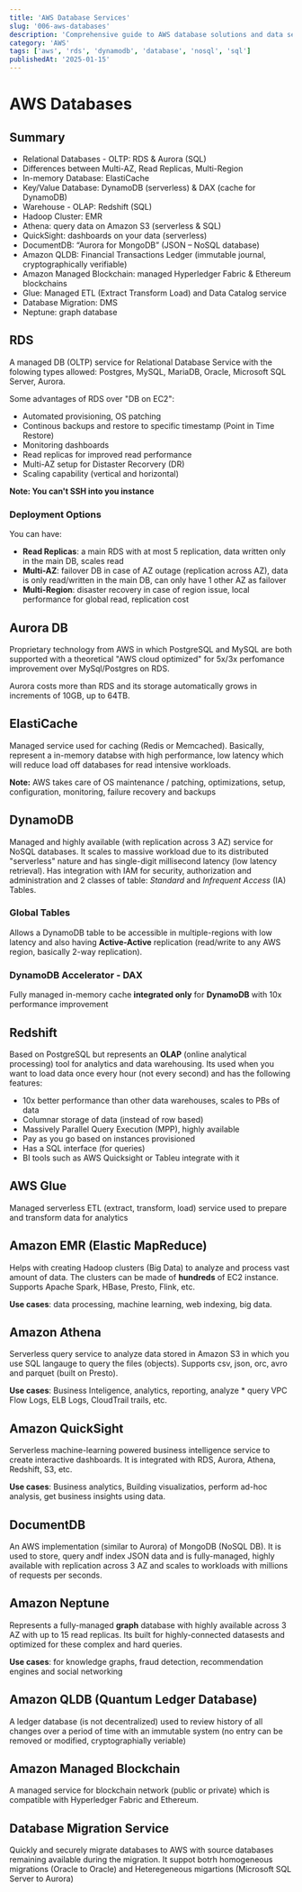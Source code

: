 ```yaml
---
title: 'AWS Database Services'
slug: '006-aws-databases'
description: 'Comprehensive guide to AWS database solutions and data services'
category: 'AWS'
tags: ['aws', 'rds', 'dynamodb', 'database', 'nosql', 'sql']
publishedAt: '2025-01-15'
---
```


# AWS Databases

## Summary

- Relational Databases - OLTP: RDS & Aurora (SQL)
- Differences between Multi-AZ, Read Replicas, Multi-Region
- In-memory Database: ElastiCache
- Key/Value Database: DynamoDB (serverless) & DAX (cache for DynamoDB)
- Warehouse - OLAP: Redshift (SQL)
- Hadoop Cluster: EMR
- Athena: query data on Amazon S3 (serverless & SQL)
- QuickSight: dashboards on your data (serverless)
- DocumentDB: “Aurora for MongoDB” (JSON – NoSQL database)
- Amazon QLDB: Financial Transactions Ledger (immutable journal, cryptographically verifiable)
- Amazon Managed Blockchain: managed Hyperledger Fabric & Ethereum blockchains
- Glue: Managed ETL (Extract Transform Load) and Data Catalog service
- Database Migration: DMS
- Neptune: graph database

## RDS

A managed DB (OLTP) service for Relational Database Service with the folowing types allowed: Postgres, MySQL, MariaDB, Oracle, Microsoft SQL Server, Aurora.

Some advantages of RDS over "DB on EC2":

- Automated provisioning, OS patching
- Continous backups and restore to specific timestamp (Point in Time Restore)
- Monitoring dashboards
- Read replicas for improved read performance
- Multi-AZ setup for Distaster Recorvery (DR)
- Scaling capability (vertical and horizontal)

**Note: You can't SSH into you instance**

### Deployment Options

You can have:

- **Read Replicas**: a main RDS with at most 5 replication, data written only in the main DB, scales read
- **Multi-AZ**: failover DB in case of AZ outage (replication across AZ), data is only read/written in the main DB, can only have 1 other AZ as failover
- **Multi-Region**: disaster recovery in case of region issue, local performance for global read, replication cost

## Aurora DB

Proprietary technology from AWS in which PostgreSQL and MySQL are both supported with a theoretical "AWS cloud optimized" for 5x/3x perfomance improvement over MySql/Postgres on RDS.

Aurora costs more than RDS and its storage automatically grows in increments of 10GB, up to 64TB.

## ElastiCache

Managed service used for caching (Redis or Memcached). Basically, represent a in-memory databse with high performance, low latency which will reduce load off databases for read intensive workloads.

**Note:** AWS takes care of OS maintenance / patching, optimizations, setup, configuration, monitoring, failure recovery and backups

## DynamoDB

Managed and highly available (with replication across 3 AZ) service for NoSQL databases. It scales to massive workload due to its distributed "serverless" nature and has single-digit millisecond latency (low latency retrieval).
Has integration with IAM for security, authorization and administration and 2 classes of table: _Standard_ and _Infrequent Access_ (IA) Tables.

### Global Tables

Allows a DynamoDB table to be accessible in multiple-regions with low latency and also having **Active-Active** replication (read/write to any AWS region, basically 2-way replication).

### DynamoDB Accelerator - DAX

Fully managed in-memory cache **integrated only** for **DynamoDB** with 10x performance improvement

## Redshift

Based on PostgreSQL but represents an **OLAP** (online analytical processing) tool for analytics and data warehousing. Its used when you want to load data once every hour (not every second) and has the following features:

- 10x better performance than other data warehouses, scales to PBs of data
- Columnar storage of data (instead of row based)
- Massively Parallel Query Execution (MPP), highly available
- Pay as you go based on instances provisioned
- Has a SQL interface (for queries)
- BI tools such as AWS Quicksight or Tableu integrate with it

## AWS Glue

Managed serverless ETL (extract, transform, load) service used to prepare and transform data for analytics

## Amazon EMR (Elastic MapReduce)

Helps with creating Hadoop clusters (Big Data) to analyze and process vast amount of data. The clusters can be made of **hundreds** of EC2 instance.
Supports Apache Spark, HBase, Presto, Flink, etc.

**Use cases**: data processing, machine learning, web indexing, big data.

## Amazon Athena

Serverless query service to analyze data stored in Amazon S3 in which you use SQL langauge to query the files (objects). Supports csv, json, orc, avro and parquet (built on Presto).

**Use cases**: Business Inteligence, analytics, reporting, analyze \* query VPC Flow Logs, ELB Logs, CloudTrail trails, etc.

## Amazon QuickSight

Serverless machine-learning powered business intelligence service to create interactive dashboards. It is integrated with RDS, Aurora, Athena, Redshift, S3, etc.

**Use cases**: Business analytics, Building visualizatios, perform ad-hoc analysis, get business insights using data.

## DocumentDB

An AWS implementation (similar to Aurora) of MongoDB (NoSQL DB). It is used to store, query andf index JSON data and is fully-managed, highly available with replication across 3 AZ and scales to workloads with millions of requests per seconds.

## Amazon Neptune

Represents a fully-managed **graph** database with highly available across 3 AZ with up to 15 read replicas. Its built for highly-connected datasests and optimized for these complex and hard queries.

**Use cases**: for knowledge graphs, fraud detection, recommendation engines and social networking

## Amazon QLDB (Quantum Ledger Database)

A ledger database (is not decentralized) used to review history of all changes over a period of time with an immutable system (no entry can be removed or modified, cryptographially veriable)

## Amazon Managed Blockchain

A managed service for blockchain network (public or private) which is compatible with Hyperledger Fabric and Ethereum.

## Database Migration Service

Quickly and securely migrate databases to AWS with source databases remaining available during the migration. It suppot botrh homogeneous migrations (Oracle to Oracle) and Heteregeneous migartions (Microsoft SQL Server to Aurora)
